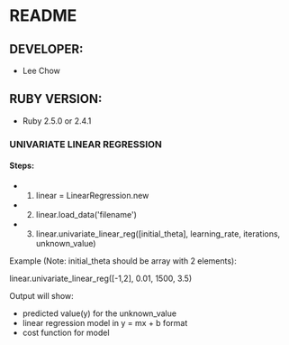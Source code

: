 # README

## DEVELOPER:
  * Lee Chow

## RUBY VERSION:
  * Ruby 2.5.0 or 2.4.1

### UNIVARIATE LINEAR REGRESSION

#### Steps:
  * 1) linear = LinearRegression.new
  * 2) linear.load_data('filename')
  * 3) linear.univariate_linear_reg([initial_theta], learning_rate, iterations, unknown_value)

  Example (Note: initial_theta should be array with 2 elements):

  linear.univariate_linear_reg([-1,2], 0.01, 1500, 3.5)

  Output will show:
  
  * predicted value(y) for the unknown_value
  * linear regression model in y = mx + b format
  * cost function for model
